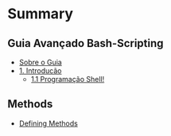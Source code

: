 # Summary

## Guia Avançado Bash-Scripting

* [Sobre o Guia](README.md)
* [1. Introducão](/introdução.md#1-introducão)
  * [1.1 Programação Shell!](/introdução.md#11-programação-shell)

## Methods

* [Defining Methods](methods.md)

